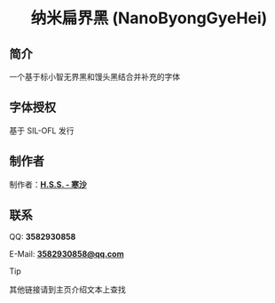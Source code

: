 <div align=center>
<h1>纳米扁界黑 (NanoByongGyeHei)</h1>
</div>

## 简介
一个基于标小智无界黑和馒头黑结合并补充的字体 

## 字体授权
基于 SIL-OFL 发行

## 制作者

制作者：[**H.S.S. - 寒沙**](https://github.com/Hansha2011/)

## 联系

QQ: **3582930858**

E-Mail: **3582930858@qq.com**

> [!TIP]
>
> 其他链接请到主页介绍文本上查找
